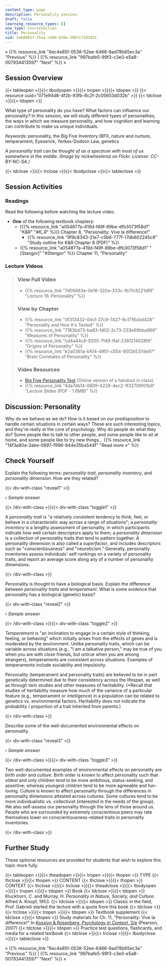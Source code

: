 ```yaml
---
content_type: page
description: Personality session.
draft: false
learning_resource_types: []
ocw_type: CourseSection
title: Personality
uid: 5eb89b5f-35aa-cb6b-620a-28b7c73d5d21
---
```

« {{% resource_link "6ec4e85f-0538-52ee-6466-8ad78b65ec3a" "Previous" %}} | {{% resource_link "997bafe5-99f3-c3e0-e5a8-007934413597" "Next" %}} »

## Session Overview

{{< tableopen >}}{{< tbodyopen >}}{{< tropen >}}{{< tdopen >}}
{{< resource uuid="071e94d8-4f2b-93fb-8c2f-2c05603d032b" >}}
{{< tdclose >}}{{< tdopen >}}

What type of personality do you have? What factors can influence our personality? In this session, we will study different types of personalities, the ways in which we measure personality, and how cognition and learning can contribute to make us unique individuals. 

*Keywords*: personality, the Big Five Inventory (BFI), nature and nurture, temperament, Eyesenck, Yerkes-Dodson Law, genetics

*A personality trait can be thought of as a spectrum with most of us somewhere in the middle. (Image by nickwheeleroz on Flickr. License: CC-BY-NC-SA.)*

{{< tdclose >}}{{< trclose >}}{{< tbodyclose >}}{{< tableclose >}}

## Session Activities

### Readings

Read the following before watching the lecture video.

- **One** of the following textbook chapters:
    - \[{{% resource_link "a054877a-419d-f49f-89be-dfb3073f58d1" "K&R" "#_K_R_" %}}\] Chapter 8, "Personality: Vive la difference!"
        - {{% resource_link "9f9c8343-21e7-c5b6-777f-17db602245c8" "Study outline for K&R Chapter 8 (PDF)" %}}
    - {{% resource_link "a054877a-419d-f49f-89be-dfb3073f58d1" "\[Stangor\]" "#_Stangor_" %}} Chapter 11, "Personality"

### Lecture Videos

> ### View Full Video
> 
> - {{% resource_link "7d05683e-0e16-320a-333c-fb7fc8221df9" "Lecture 16: Personality" %}}
> 
> ### View by Chapter
> 
> - {{% resource_link "0f313432-0dcf-37c9-7427-9c1716cbd428" "Personality and How It's Tested" %}}
> - {{% resource_link "7183bd73-ba83-fd02-2c73-233e69bba966" "Measures of Personality" %}}
> - {{% resource_link "cd4a44c8-9205-7f49-ffaf-2381214028f6" "Origins of Personality" %}}
> - {{% resource_link "e2a0361a-bf04-d951-c554-95f2b537de97" "Brain Correlates of Personality" %}}
> 
> ### Video Resources
> 
> - [Big Five Personality Test](http://www.outofservice.com/bigfive/) (Online version of a handout in class)
> - {{% resource_link "4da7db14-0609-4228-4ec2-1f32709f01b9" "Lecture Slides (PDF - 1.6MB)" %}}

## Discussion: Personality

Why do we behave as we do? How is it based on our predisposition to handle certain situations in certain ways? These are such interesting topics, and they're really at the core of psychology. Why do people do what they do? Some people like to talk to other people, and some people like to sit at home, and some people like to try new things… {{% resource_link "14f3a80a-3abe-0897-f998-844e35ba544f" "Read more »" %}}

## Check Yourself

Explain the following terms: *personality trait*, *personality inventory*, and *personality dimension*. How are they related?

{{< div-with-class "reveal1" >}}

› *Sample answer*

{{< /div-with-class >}}{{< div-with-class "toggle1" >}}

A *personality trait* is "a relatively consistent tendency to think, feel, or behave in a characteristic way across a range of situations"; a *personality inventory* is a lengthy assessment of personality, in which participants indicate how well certain descriptors apply to them; a *personality dimension* is a collection of personality traits that tend to pattern together. A personality dimension is also called a *superfactor*, and includes descriptors such as "conscientiousness" and "neuroticism." Generally, personality inventories assess individuals' self-rankings on a variety of personality traits, and report an average score along any of a number of personality dimensions.

{{< /div-with-class >}}

Personality is thought to have a biological basis. Explain the difference between *personality traits* and *temperament*. What is some evidence that personality has a biological (genetic) basis?

{{< div-with-class "reveal2" >}}

› *Sample answer*

{{< /div-with-class >}}{{< div-with-class "toggle2" >}}

*Temperament* is "an inclination to engage in a certain style of thinking, feeling, or behaving" which initially arises from the effects of genes and is moderated by the environment. Unlike personality traits, which can be variable across situations (e.g., "I am a talkative person," may be true of you when you are with close friends, but untrue when you are among strangers), temperaments are consistent across situations. Examples of temperaments include sociability and impulsivity.

Personality (temperament and personality traits) are believed to be in part genetically determined due to their consistency across the lifespan, as well as through twin studies and other measures of heritability. (\*Recall that studies of heritability measure how much of the variance of a particular feature (e.g., temperament or intelligence) in a population can be related to genetics vs. environmental factors. Heritability does *not* indicate the probability / proportion of a trait inherited from parents.)

{{< /div-with-class >}}

Describe some of the well-documented environmental effects on personality.

{{< div-with-class "reveal3" >}}

› *Sample answer*

{{< /div-with-class >}}{{< div-with-class "toggle3" >}}

Two well-documented examples of environmental effects on personality are *birth order* and *culture*. Birth order is known to affect personality such that oldest and only children tend to be more ambitious, status-seeking, and assertive; whereas youngest children tend to be more agreeable and fun-loving. Culture is known to affect personality through the differences in personality dimensions attested across cultures. Some cultures tend to be more individualistic vs. collectivist (interested in the needs of the group). We also self-assess our personality through the lens of those around us. People who are surrounded by extremely conscientious peers may rate themselves lower on conscientiousness-related traits in personality inventories.

{{< /div-with-class >}}

## Further Study

These optional resources are provided for students that wish to explore this topic more fully.

{{< tableopen >}}{{< theadopen >}}{{< tropen >}}{{< thopen >}}
TYPE
{{< thclose >}}{{< thopen >}}
CONTENT
{{< thclose >}}{{< thopen >}}
CONTEXT
{{< thclose >}}{{< trclose >}}{{< theadclose >}}{{< tbodyopen >}}{{< tropen >}}{{< tdopen >}}
Book
{{< tdclose >}}{{< tdopen >}}
Kluckhorn, C. and Murray, H. *Personality in Nature, Society, and Culture*. Alfred A. Knopf, 1953.
{{< tdclose >}}{{< tdopen >}}
Classic in the field, Prof. Gabrieli started the lecture with a quote from this book
{{< tdclose >}}{{< trclose >}}{{< tropen >}}{{< tdopen >}}
Textbook supplement
{{< tdclose >}}{{< tdopen >}}
Study materials for Ch. 11, "Personality: Vive la difference!" In [Kosslyn & Rosenberg, *Psychology in Context*, 3/e](http://www.pearsonhighered.com/educator/product/Fundamentals-of-Psychology-in-Context/9780205507573.page) (Pearson, 2007)
{{< tdclose >}}{{< tdopen >}}
Practice test questions, flashcards, and media for a related textbook
{{< tdclose >}}{{< trclose >}}{{< tbodyclose >}}{{< tableclose >}}

« {{% resource_link "6ec4e85f-0538-52ee-6466-8ad78b65ec3a" "Previous" %}} | {{% resource_link "997bafe5-99f3-c3e0-e5a8-007934413597" "Next" %}} »